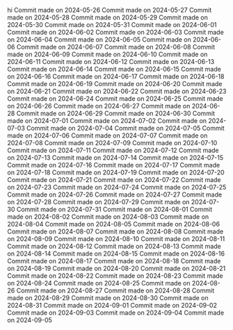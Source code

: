 hi
Commit made on 2024-05-26
Commit made on 2024-05-27
Commit made on 2024-05-28
Commit made on 2024-05-29
Commit made on 2024-05-30
Commit made on 2024-05-31
Commit made on 2024-06-01
Commit made on 2024-06-02
Commit made on 2024-06-03
Commit made on 2024-06-04
Commit made on 2024-06-05
Commit made on 2024-06-06
Commit made on 2024-06-07
Commit made on 2024-06-08
Commit made on 2024-06-09
Commit made on 2024-06-10
Commit made on 2024-06-11
Commit made on 2024-06-12
Commit made on 2024-06-13
Commit made on 2024-06-14
Commit made on 2024-06-15
Commit made on 2024-06-16
Commit made on 2024-06-17
Commit made on 2024-06-18
Commit made on 2024-06-19
Commit made on 2024-06-20
Commit made on 2024-06-21
Commit made on 2024-06-22
Commit made on 2024-06-23
Commit made on 2024-06-24
Commit made on 2024-06-25
Commit made on 2024-06-26
Commit made on 2024-06-27
Commit made on 2024-06-28
Commit made on 2024-06-29
Commit made on 2024-06-30
Commit made on 2024-07-01
Commit made on 2024-07-02
Commit made on 2024-07-03
Commit made on 2024-07-04
Commit made on 2024-07-05
Commit made on 2024-07-06
Commit made on 2024-07-07
Commit made on 2024-07-08
Commit made on 2024-07-09
Commit made on 2024-07-10
Commit made on 2024-07-11
Commit made on 2024-07-12
Commit made on 2024-07-13
Commit made on 2024-07-14
Commit made on 2024-07-15
Commit made on 2024-07-16
Commit made on 2024-07-17
Commit made on 2024-07-18
Commit made on 2024-07-19
Commit made on 2024-07-20
Commit made on 2024-07-21
Commit made on 2024-07-22
Commit made on 2024-07-23
Commit made on 2024-07-24
Commit made on 2024-07-25
Commit made on 2024-07-26
Commit made on 2024-07-27
Commit made on 2024-07-28
Commit made on 2024-07-29
Commit made on 2024-07-30
Commit made on 2024-07-31
Commit made on 2024-08-01
Commit made on 2024-08-02
Commit made on 2024-08-03
Commit made on 2024-08-04
Commit made on 2024-08-05
Commit made on 2024-08-06
Commit made on 2024-08-07
Commit made on 2024-08-08
Commit made on 2024-08-09
Commit made on 2024-08-10
Commit made on 2024-08-11
Commit made on 2024-08-12
Commit made on 2024-08-13
Commit made on 2024-08-14
Commit made on 2024-08-15
Commit made on 2024-08-16
Commit made on 2024-08-17
Commit made on 2024-08-18
Commit made on 2024-08-19
Commit made on 2024-08-20
Commit made on 2024-08-21
Commit made on 2024-08-22
Commit made on 2024-08-23
Commit made on 2024-08-24
Commit made on 2024-08-25
Commit made on 2024-08-26
Commit made on 2024-08-27
Commit made on 2024-08-28
Commit made on 2024-08-29
Commit made on 2024-08-30
Commit made on 2024-08-31
Commit made on 2024-09-01
Commit made on 2024-09-02
Commit made on 2024-09-03
Commit made on 2024-09-04
Commit made on 2024-09-05